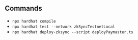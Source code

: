 ## Commands

- `npx hardhat compile`
- `npx hardhat test --network zkSyncTestnetLocal`
- `npx hardhat deploy-zksync --script deployPaymaster.ts`
